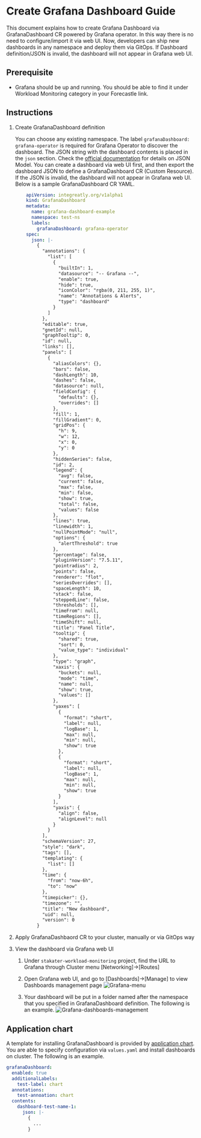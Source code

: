 # Create Grafana Dashboard Guide

This document explains how to create Grafana Dashboard via GrafanaDashboard CR powered by Grafana operator. In this way there is no need to configure/import it via web UI. Now, developers can ship new dashboards in any namespace and deploy them via GitOps. If Dashboard definition/JSON is invalid, the dashboard will not appear in Grafana web UI.

## Prerequisite

- Grafana should be up and running. You should be able to find it under Workload Monitoring category in your Forecastle link.

## Instructions

1. Create GrafanaDashboard definition

    You can choose any existing namespace. The label `grafanaDashboard: grafana-operator` is required for Grafana Operator to discover the dashboard. The JSON string with the dashboard contents is placed in the `json` section. Check the [official documentation](https://grafana.com/docs/reference/dashboard/#dashboard-json) for details on JSON Model. You can create a dashboard via web UI first, and then export the dashboard JSON to define a GrafanaDashboard CR (Custom Resource). If the JSON is invalid, the dashboard will not appear in Grafana web UI. Below is a sample GrafanaDashboard CR YAML.

    ```yaml
        apiVersion: integreatly.org/v1alpha1
        kind: GrafanaDashboard
        metadata:
          name: grafana-dashboard-example
          namespace: test-ns
          labels:
            grafanaDashboard: grafana-operator
        spec:
          json: |-
            {
              "annotations": {
                "list": [
                  {
                    "builtIn": 1,
                    "datasource": "-- Grafana --",
                    "enable": true,
                    "hide": true,
                    "iconColor": "rgba(0, 211, 255, 1)",
                    "name": "Annotations & Alerts",
                    "type": "dashboard"
                  }
                ]
              },
              "editable": true,
              "gnetId": null,
              "graphTooltip": 0,
              "id": null,
              "links": [],
              "panels": [
                {
                  "aliasColors": {},
                  "bars": false,
                  "dashLength": 10,
                  "dashes": false,
                  "datasource": null,
                  "fieldConfig": {
                    "defaults": {},
                    "overrides": []
                  },
                  "fill": 1,
                  "fillGradient": 0,
                  "gridPos": {
                    "h": 9,
                    "w": 12,
                    "x": 0,
                    "y": 0
                  },
                  "hiddenSeries": false,
                  "id": 2,
                  "legend": {
                    "avg": false,
                    "current": false,
                    "max": false,
                    "min": false,
                    "show": true,
                    "total": false,
                    "values": false
                  },
                  "lines": true,
                  "linewidth": 1,
                  "nullPointMode": "null",
                  "options": {
                    "alertThreshold": true
                  },
                  "percentage": false,
                  "pluginVersion": "7.5.11",
                  "pointradius": 2,
                  "points": false,
                  "renderer": "flot",
                  "seriesOverrides": [],
                  "spaceLength": 10,
                  "stack": false,
                  "steppedLine": false,
                  "thresholds": [],
                  "timeFrom": null,
                  "timeRegions": [],
                  "timeShift": null,
                  "title": "Panel Title",
                  "tooltip": {
                    "shared": true,
                    "sort": 0,
                    "value_type": "individual"
                  },
                  "type": "graph",
                  "xaxis": {
                    "buckets": null,
                    "mode": "time",
                    "name": null,
                    "show": true,
                    "values": []
                  },
                  "yaxes": [
                    {
                      "format": "short",
                      "label": null,
                      "logBase": 1,
                      "max": null,
                      "min": null,
                      "show": true
                    },
                    {
                      "format": "short",
                      "label": null,
                      "logBase": 1,
                      "max": null,
                      "min": null,
                      "show": true
                    }
                  ],
                  "yaxis": {
                    "align": false,
                    "alignLevel": null
                  }
                }
              ],
              "schemaVersion": 27,
              "style": "dark",
              "tags": [],
              "templating": {
                "list": []
              },
              "time": {
                "from": "now-6h",
                "to": "now"
              },
              "timepicker": {},
              "timezone": "",
              "title": "New dashboard",
              "uid": null,
              "version": 0
            }
    ```

1. Apply GrafanaDashbaord CR to your cluster, manually or via GitOps way

1. View the dashboard via Grafana web UI

    1. Under `stakater-workload-monitoring` project, find the URL to Grafana through Cluster menu [Networking]->[Routes]
    1. Open Grafana web UI, and go to [Dashboards]->[Manage] to view Dashboards management page
        ![Grafana-menu](./images/grafana-menu.png)

    1. Your dashboard will be put in a folder named after the namespace that you specified in GrafanaDashboard definition. The following is an example. ![Grafana-dashboards-management](./images/grafana-dashboards-management.png)

## Application chart

A template for installing GrafanaDashboard is provided by [application chart](https://github.com/stakater-charts/application). You are able to specify configuration via `values.yaml` and install dashboards on cluster. The following is an example.

```yaml
grafanaDashboard:
  enabled: true
  additionalLabels:
    test-label: chart
  annotations: 
    test-annoation: chart
  contents:
    dashboard-test-name-1: 
      json: |-
        {
          ...
        }
```
